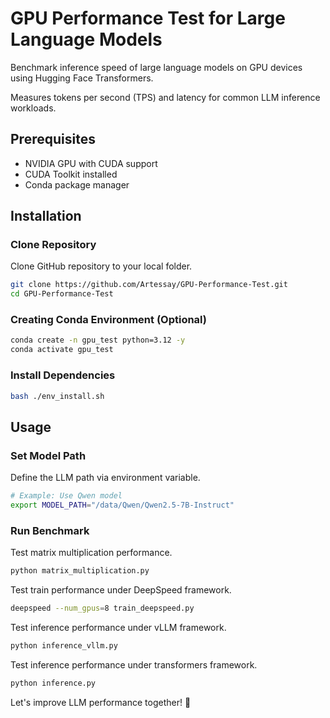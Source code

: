 # GPU Performance Test for Large Language Models

Benchmark inference speed of large language models on GPU devices using Hugging Face Transformers.

Measures tokens per second (TPS) and latency for common LLM inference workloads.

## Prerequisites

* NVIDIA GPU with CUDA support
* CUDA Toolkit installed
* Conda package manager

## Installation

### Clone Repository

Clone GitHub repository to your local folder.

```bash
git clone https://github.com/Artessay/GPU-Performance-Test.git
cd GPU-Performance-Test
```

### Creating Conda Environment (Optional)

```bash
conda create -n gpu_test python=3.12 -y
conda activate gpu_test
```

### Install Dependencies

```bash
bash ./env_install.sh
```

## Usage

### Set Model Path

Define the LLM path via environment variable.

```bash
# Example: Use Qwen model  
export MODEL_PATH="/data/Qwen/Qwen2.5-7B-Instruct"
```

### Run Benchmark

Test matrix multiplication performance.

```bash
python matrix_multiplication.py
``` 

Test train performance under DeepSpeed framework.

```bash
deepspeed --num_gpus=8 train_deepspeed.py 
```

Test inference performance under vLLM framework.

```bash
python inference_vllm.py
```

Test inference performance under transformers framework.

```bash
python inference.py
```

Let's improve LLM performance together! 🚀